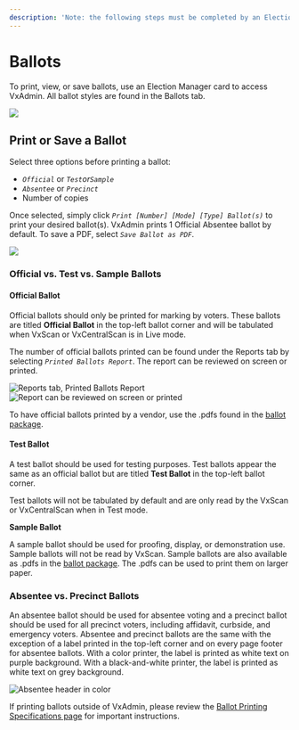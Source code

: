 ```yaml
---
description: 'Note: the following steps must be completed by an Election Manager.'
---
```


# Ballots

To print, view, or save ballots, use an Election Manager card to access VxAdmin. All ballot styles are found in the Ballots tab.

![](<../.gitbook/assets/image (227).png>)

## Print or Save a Ballot

Select three options before printing a ballot:

* _`Official`_ or _`Test`_or_`Sample`_
* _`Absentee`_ or _`Precinct`_
* Number of copies

Once selected, simply click _`Print [Number] [Mode] [Type] Ballot(s)`_ to print your desired ballot(s). VxAdmin prints 1 Official Absentee ballot by default. To save a PDF, select _`Save Ballot as PDF`_.&#x20;

![](<../.gitbook/assets/image (189).png>)

### Official vs. Test vs. Sample Ballots

#### Official Ballot

Official ballots should only be printed for marking by voters. These ballots are titled **Official Ballot** in the top-left ballot corner and will be tabulated when VxScan or VxCentralScan is in Live mode.

The number of official ballots printed can be found under the Reports tab by selecting _`Printed Ballots Report`_. The report can be reviewed on screen or printed.&#x20;

![Reports tab, Printed Ballots Report](<../.gitbook/assets/VxAdmin Reports main with ballots printed.png>) ![Report can be reviewed on screen or printed](<../.gitbook/assets/VxAdmin Reports Printed Ballots Report.png>)

To have official ballots printed by a vendor, use the .pdfs found in the [ballot package](save-ballot-package.md).

#### Test Ballot

A test ballot should be used for testing purposes. Test ballots appear the same as an official ballot but are titled **Test Ballot** in the top-left ballot corner.

Test ballots will not be tabulated by default and are only read by the VxScan or VxCentralScan when in Test mode.

**Sample Ballot**

A sample ballot should be used for proofing, display, or demonstration use. Sample ballots will not be read by VxScan. Sample ballots are also available as .pdfs in the [ballot package](save-ballot-package.md). The .pdfs can be used to print them on larger paper.

### Absentee vs. Precinct Ballots

An absentee ballot should be used for absentee voting and a precinct ballot should be used for all precinct voters, including affidavit, curbside, and emergency voters. Absentee and precinct ballots are the same with the exception of a label printed in the top-left corner and on every page footer for absentee ballots. With a color printer, the label is printed as white text on purple background. With a black-and-white printer, the label is printed as white text on grey background.

![Absentee header in color](<../.gitbook/assets/image (179) (2).png>)

If printing ballots outside of VxAdmin, please review the [Ballot Printing Specifications page](../reference/ballot-printing-specifications-and-supply-list.md) for important instructions.
